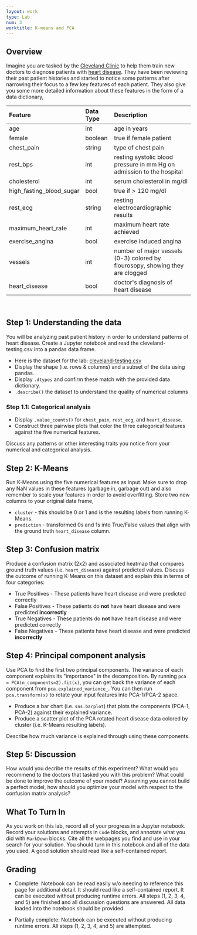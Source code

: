 ```yaml
---
layout: work
type: Lab
num: 3
worktitle: K-means and PCA
---
```


## Overview

Imagine you are tasked by the [Cleveland Clinic](http://my.clevelandclinic.org/) to help them train new doctors to diagnose patients with [heart disease](https://en.wikipedia.org/wiki/Cardiovascular_disease). They have been reviewing their past patient histories and started to notice some patterns after narrowing their focus to a few key features of each patient. They also give you some more detailed information about these features in the form of a data dictionary,

| Feature | Data Type | Description |
|:----|:------|:-----|
| age                       | int       | age in years |
| female                    | boolean   | true if female patient |
| chest_pain                | string    | type of chest pain |
| rest_bps                  | int       | resting systolic blood pressure in mm Hg on admission to the hospital |
| cholesterol               | int       | serum cholesterol in mg/dl |
| high_fasting_blood_sugar  | bool      | true if > 120 mg/dl |
| rest_ecg                  | string    | resting electrocardiographic results |
| maximum_heart_rate        | int       | maximum heart rate achieved |
| exercise_angina           | bool      | exercise induced angina |
| vessels                   | int       | number of major vessels (0-3) colored by flourosopy, showing they are clogged |
| heart_disease             | bool      | doctor's diagnosis of heart disease |

<br />

## Step 1: Understanding the data

You will be analyzing past patient history in order to understand patterns of heart disease. Create a Jupyter notebook and read the cleveland-testing.csv into a pandas data frame.

* Here is the dataset for the lab: [cleveland-testing.csv](../assets/data/cleveland-testing.csv)
* Display the shape (i.e. rows & columns) and a subset of the data using pandas. 
* Display `.dtypes` and confirm these match with the provided data dictionary.
* `.describe()` the dataset to understand the quality of numerical columns


### Step 1.1: Categorical analysis

* Display `.value_counts()` for `chest_pain`, `rest_ecg`, and `heart_disease`. 
* Construct three pairwise plots that color the three categorical features against the five numerical features.


Discuss any patterns or other interesting traits you notice from your numerical and categorical analysis.


## Step 2: K-Means

Run K-Means using the five numerical features as input. Make sure to drop any NaN values in these features (garbage in, garbage out) and also remember to scale your features in order to avoid overfitting. Store two new columns to your original data frame, 

* `cluster` - this should be 0 or 1 and is the resulting labels from running K-Means.
* `prediction` - transformed 0s and 1s into True/False values that align with the ground truth `heart_disease` column.


## Step 3: Confusion matrix

Produce a confusion matrix (2x2) and associated heatmap that compares ground truth values (i.e. `heart_disease`) against predicted values. Discuss the outcome of running K-Means on this dataset and explain this in terms of four categories: 

* True Positives - These patients have heart disease and were predicted correctly
* False Positives - These patients do **not** have heart disease and were predicted **incorrectly**
* True Negatives - These patients do **not** have heart disease and were predicted correctly
* False Negatives - These patients have heart disease and were predicted **incorrectly**


## Step 4: Principal component analysis

Use PCA to find the first two principal components. The variance of each component explains its "importance" in the decomposition. By running `pca = PCA(n_components=2).fit(x)`, you can get back the variance of each component from `pca.explained_variance_`. You can then run `pca.transform(x)` to rotate your input features into PCA-1/PCA-2 space. 

* Produce a bar chart (i.e. `sns.barplot`) that plots the components (PCA-1, PCA-2) against their explained variance. 
* Produce a scatter plot of the PCA rotated heart disease data colored by cluster (i.e. K-Means resulting labels). 

Describe how much variance is explained through using these components. 


## Step 5: Discussion

How would you decribe the results of this experiment? What would you recommend to the doctors that tasked you with this problem? What could be done to improve the outcome of your model? Assuming you cannot build a perfect model, how should you optimize your model with respect to the confusion matrix analysis?


## What To Turn In

As you work on this lab, record all of your progress in a Jupyter notebook. Record your solutions and attempts in `Code` blocks, and annotate what you did with `MarkDown` blocks. Cite all the webpages you find and use in your search for your solution. You should turn in this notebook and all of the data you used. A good solution should read like a self-contained report.

## Grading

* Complete: Notebook can be read easily w/o needing to reference this page for additional detail. It should read like a self-contained report. It can be executed without producing runtime errors. All steps (1, 2, 3, 4, and 5) are finished and all discussion questions are answered. All data loaded into the notebook should be provided.

* Partially complete: Notebook can be executed without producing runtime errors. All steps (1, 2, 3, 4, and 5) are attempted.
